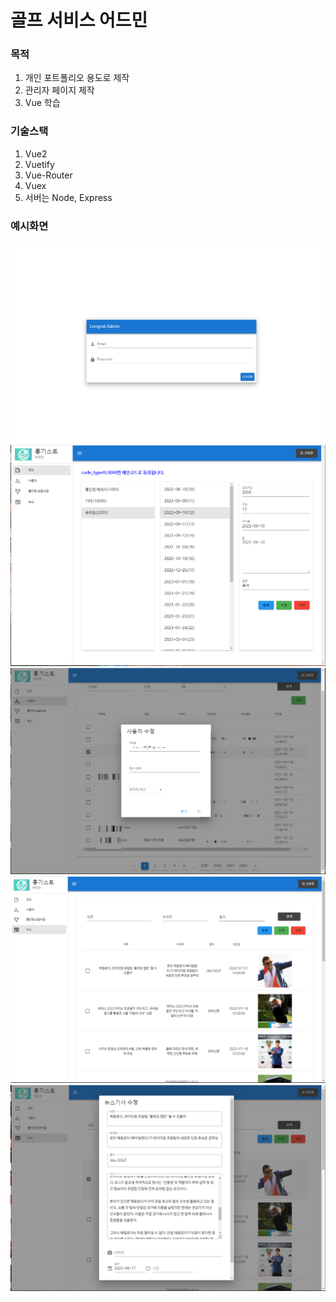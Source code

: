 # 골프 서비스 어드민

### 목적

1. 개인 포트폴리오 용도로 제작
2. 관리자 페이지 제작
3. Vue 학습

### 기술스택

1. Vue2
2. Vuetify
3. Vue-Router
4. Vuex
5. 서버는 Node, Express

### 예시화면

![로그인](./capture/login.PNG)
![코드](./capture/code.PNG)
![사용자](./capture/user.PNG)
![뉴스1](./capture/news.PNG)
![뉴스2](./capture/news2.PNG)
